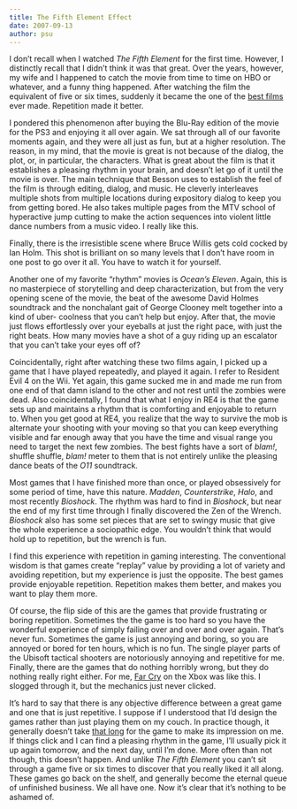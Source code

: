 ```yaml
---
title: The Fifth Element Effect
date: 2007-09-13
author: psu
---
```


I don’t recall when I watched _The Fifth Element_ for the first time. However, I distinctly
recall that I didn’t think it was that great. Over the years, however, my wife and I
happened to catch the movie from time to time on HBO or whatever, and a funny thing
happened. After watching the film the equivalent of five or six times, suddenly it became
the one of the [best
films](http://www.doubleviking.com/real-men-love-the-fifth-element-6198-p.html) ever made.
Repetition made it better.

I pondered this phenomenon after buying the Blu-Ray edition of the movie for the PS3 and
enjoying it all over again. We sat through all of our favorite moments again, and they
were all just as fun, but at a higher resolution. The reason, in my mind, that the movie
is great is not because of the dialog, the plot, or, in particular, the characters. What
is great about the film is that it establishes a pleasing rhythm in your brain, and
doesn’t let go of it until the movie is over. The main technique that Besson uses to
establish the feel of the film is through editing, dialog, and music. He cleverly
interleaves multiple shots from multiple locations during expository dialog to keep you
from getting bored. He also takes multiple pages from the MTV school of hyperactive jump
cutting to make the action sequences into violent little dance numbers from a music video.
I really like this.

Finally, there is the irresistible scene where Bruce Willis gets cold cocked by Ian Holm.
This shot is brilliant on so many levels that I don’t have room in one post to go over it
all. You have to watch it for yourself.

Another one of my favorite “rhythm” movies is _Ocean’s Eleven_. Again, this is no
masterpiece of storytelling and deep characterization, but from the very opening scene of
the movie, the beat of the awesome David Holmes soundtrack and the nonchalant gait of
George Clooney melt together into a kind of uber- coolness that you can’t help but enjoy.
After that, the movie just flows effortlessly over your eyeballs at just the right pace,
with just the right beats. How many movies have a shot of a guy riding up an escalator
that you can’t take your eyes off of?

Coincidentally, right after watching these two films again, I picked up a game that I have
played repeatedly, and played it again. I refer to Resident Evil 4 on the Wii. Yet again,
this game sucked me in and made me run from one end of that damn island to the other and
not rest until the zombies were dead. Also coincidentally, I found that what I enjoy in
RE4 is that the game sets up and maintains a rhythm that is comforting and enjoyable to
return to. When you get good at RE4, you realize that the way to survive the mob is
alternate your shooting with your moving so that you can keep everything visible and far
enough away that you have the time and visual range you need to target the next few
zombies. The best fights have a sort of _blam!_, shuffle shuffle, _blam!_ meter to them that
is not entirely unlike the pleasing dance beats of the _O11_ soundtrack.

Most games that I have finished more than once, or played obsessively for some period of
time, have this nature. _Madden_, _Counterstrike_, _Halo_, and most recently _Bioshock_. The
rhythm was hard to find in _Bioshock_, but near the end of my first time through I finally
discovered the Zen of the Wrench. _Bioshock_ also has some set pieces that are set to swingy
music that give the whole experience a sociopathic edge. You wouldn’t think that would
hold up to repetition, but the wrench is fun.

I find this experience with repetition in gaming interesting. The conventional wisdom is
that games create “replay” value by providing a lot of variety and avoiding repetition,
but my experience is just the opposite. The best games provide enjoyable repetition.
Repetition makes them better, and makes you want to play them more.

Of course, the flip side of this are the games that provide frustrating or boring
repetition. Sometimes the the game is too hard so you have the wonderful experience of
simply failing over and over and over again. That’s never fun. Sometimes the game is just
annoying and boring, so you are annoyed or bored for ten hours, which is no fun. The
single player parts of the Ubisoft tactical shooters are notoriously annoying and
repetitive for me. Finally, there are the games that do nothing horribly wrong, but they
do nothing really right either. For me, [Far
Cry](http://tleaves.com/2005/10/10/a-far-cry-from-great/) on the Xbox was like this. I
slogged through it, but the mechanics just never clicked.

It’s hard to say that there is any objective difference between a great game and one that
is just repetitive. I suppose if I understood that I’d design the games rather than just
playing them on my couch. In practice though, it generally doesn’t take [that
long](http://tleaves.com/2007/02/19/first-impressions/) for the game to make its
impression on me. If things click and I can find a pleasing rhythm in the game, I’ll
usually pick it up again tomorrow, and the next day, until I’m done. More often than not
though, this doesn’t happen. And unlike _The Fifth Element_ you can’t sit through a game
five or six times to discover that you really liked it all along. These games go back on
the shelf, and generally become the eternal queue of unfinished business. We all have one.
Now it’s clear that it’s nothing to be ashamed of.
